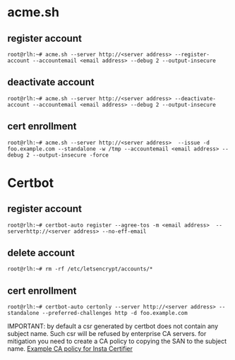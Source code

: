 # acme.sh

## register account
```
root@rlh:~# acme.sh --server http://<server address> --register-account --accountemail <email address> --debug 2 --output-insecure
```

## deactivate account
```
root@rlh:~# acme.sh --server http://<server address> --deactivate-account --accountemail <email address> --debug 2 --output-insecure
```

## cert enrollment
```
root@rlh:~# acme.sh --server http://<server address>  --issue -d foo.example.com --standalone -w /tmp --accountemail <email address> --debug 2 --output-insecure -force
```

# Certbot

## register account
```
root@rlh:~# certbot-auto register --agree-tos -m <email address>  --serverhttp://<server address> --no-eff-email
```

## delete account
```
root@rlh:~# rm -rf /etc/letsencrypt/accounts/*
```

## cert enrollment
```
root@rlh:~# certbot-auto certonly --server http://<server address> --standalone --preferred-challenges http -d foo.example.com
```

IMPORTANT: by default a csr generated by certbot does not contain any subject name. Such csr will be refused by enterprise CA servers. for mitigation you need to create a CA policy to copying the SAN to the subject name.
[Example CA policy for Insta Certifier](certifier.md)


